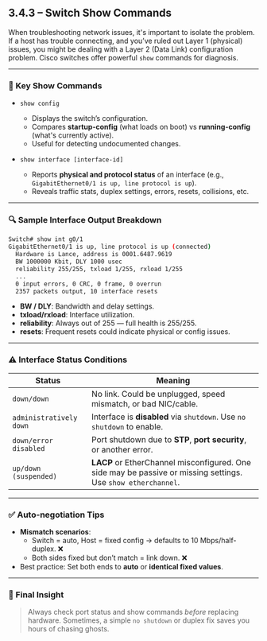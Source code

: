 ## 3.4.3 – Switch Show Commands

When troubleshooting network issues, it's important to isolate the problem. If a host has trouble connecting, and you’ve ruled out Layer 1 (physical) issues, you might be dealing with a Layer 2 (Data Link) configuration problem. Cisco switches offer powerful `show` commands for diagnosis.

---

### 🧱 Key Show Commands

- `show config`
  - Displays the switch’s configuration.
  - Compares **startup-config** (what loads on boot) vs **running-config** (what's currently active).
  - Useful for detecting undocumented changes.

- `show interface [interface-id]`
  - Reports **physical and protocol status** of an interface (e.g., `GigabitEthernet0/1 is up, line protocol is up`).
  - Reveals traffic stats, duplex settings, errors, resets, collisions, etc.

---

### 🔍 Sample Interface Output Breakdown

```bash
Switch# show int g0/1
GigabitEthernet0/1 is up, line protocol is up (connected)
  Hardware is Lance, address is 0001.6487.9619
  BW 1000000 Kbit, DLY 1000 usec
  reliability 255/255, txload 1/255, rxload 1/255
  ...
  0 input errors, 0 CRC, 0 frame, 0 overrun
  2357 packets output, 10 interface resets
```

- **BW / DLY**: Bandwidth and delay settings.
- **txload/rxload**: Interface utilization.
- **reliability**: Always out of 255 — full health is 255/255.
- **resets**: Frequent resets could indicate physical or config issues.

---

### ⚠️ Interface Status Conditions

| Status                    | Meaning |
|--------------------------|---------|
| `down/down`              | No link. Could be unplugged, speed mismatch, or bad NIC/cable. |
| `administratively down`  | Interface is **disabled** via `shutdown`. Use `no shutdown` to enable. |
| `down/error disabled`    | Port shutdown due to **STP**, **port security**, or another error. |
| `up/down (suspended)`    | **LACP** or EtherChannel misconfigured. One side may be passive or missing settings. Use `show etherchannel`. |

---

### ✅ Auto-negotiation Tips

- **Mismatch scenarios**:
  - Switch = auto, Host = fixed config → defaults to 10 Mbps/half-duplex. ❌
  - Both sides fixed but don’t match = link down. ❌
- Best practice: Set both ends to **auto** or **identical fixed values**.

---

### 🧠 Final Insight

> Always check port status and show commands *before* replacing hardware. Sometimes, a simple `no shutdown` or duplex fix saves you hours of chasing ghosts.

